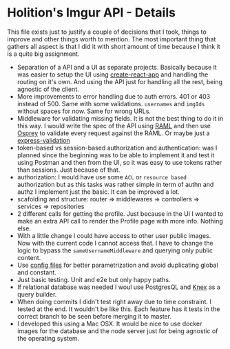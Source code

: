 # Holition's Imgur API - Details

This file exists just to justify a couple of decisions that I took, things to improve and other things worth to mention. The most important thing that gathers all aspect is that I did it with short amount of time because I think it is a quite big assignment.

- Separation of a API and a UI as separate projects. Basically because it was easier to setup the UI using [create-react-app](https://github.com/facebook/create-react-app) and handling the routing on it's own. And using the API just for handling all the rest, being agnostic of the client.
- More improvements to error handling due to auth errors. 401 or 403 instead of 500. Same with some validations. `usernames` and `imgIds` without spaces for now. Same for wrong URLs.
- Middleware for validating missing fields. It is not the best thing to do it in this way. I would write the spec of the API using [RAML](https://raml.org/) and then use [Osprey](https://www.npmjs.com/package/osprey) to validate every request against the RAML. Or maybe just a [express-validation](https://www.npmjs.com/package/express-validation)
- token-based vs session-based authorization and authentication: was I planned since the beginning was to be able to implement it and test it using Postman and then from the UI, so it was easy to use tokens rather than sessions. Just because of that.
- authorization: I would have use some `ACL` or `resource based` authorization but as this tasks was rather simple in term of authn and authz I implement just the basic. It can be improved a lot.
- scafolding and structure: router => middlewares => controllers => services => repositories
- 2 different calls for getting the profile. Just because in the UI I wanted to make an extra API call to render the Profile page with more info. Nothing else.
- With a little change I could have access to other user public images. Now with the current code I cannot access that. I have to change the logic to bypass the `sameUsernameMiddleware` and querying only public content.
- Use [config files](https://www.npmjs.com/package/config) for better parametrization and avoid duplicating global and constant.
- Just basic testing. Unit and e2e but only happy paths.
- If relational database was needed I woul use PostgresQL and [Knex](https://knexjs.org/) as a query builder.
- When doing commits I didn't test right away due to time constraint. I tested at the end. It wouldn't be like this. Each feature has it tests in the correct branch to be seen before merging it to master.
- I developed this using a Mac OSX. It would be nice to use docker images for the database and the node server just for being agnostic of the operating system.
